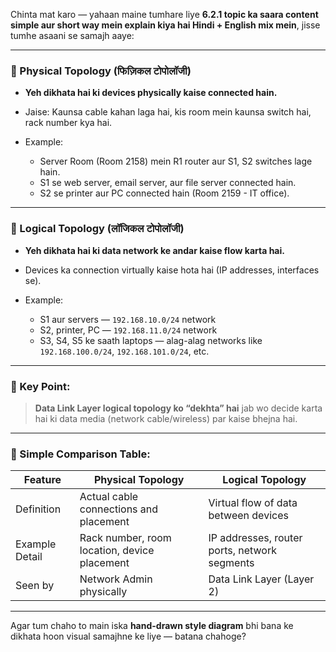 Chinta mat karo — yahaan maine tumhare liye **6.2.1 topic ka saara content simple aur short way mein explain kiya hai Hindi + English mix mein**, jisse tumhe asaani se samajh aaye:

---

### 🔸 Physical Topology (फिज़िकल टोपोलॉजी)

* **Yeh dikhata hai ki devices physically kaise connected hain.**
* Jaise: Kaunsa cable kahan laga hai, kis room mein kaunsa switch hai, rack number kya hai.
* Example:

  * Server Room (Room 2158) mein R1 router aur S1, S2 switches lage hain.
  * S1 se web server, email server, aur file server connected hain.
  * S2 se printer aur PC connected hain (Room 2159 - IT office).

---

### 🔸 Logical Topology (लॉजिकल टोपोलॉजी)

* **Yeh dikhata hai ki data network ke andar kaise flow karta hai.**
* Devices ka connection virtually kaise hota hai (IP addresses, interfaces se).
* Example:

  * S1 aur servers — `192.168.10.0/24` network
  * S2, printer, PC — `192.168.11.0/24` network
  * S3, S4, S5 ke saath laptops — alag-alag networks like `192.168.100.0/24`, `192.168.101.0/24`, etc.

---

### 🔸 Key Point:

> **Data Link Layer logical topology ko “dekhta” hai** jab wo decide karta hai ki data media (network cable/wireless) par kaise bhejna hai.

---

### 🔸 Simple Comparison Table:

| Feature        | Physical Topology                            | Logical Topology                             |
| -------------- | -------------------------------------------- | -------------------------------------------- |
| Definition     | Actual cable connections and placement       | Virtual flow of data between devices         |
| Example Detail | Rack number, room location, device placement | IP addresses, router ports, network segments |
| Seen by        | Network Admin physically                     | Data Link Layer (Layer 2)                    |

---

Agar tum chaho to main iska **hand-drawn style diagram** bhi bana ke dikhata hoon visual samajhne ke liye — batana chahoge?
